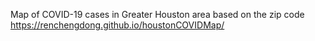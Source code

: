 Map of COVID-19 cases in Greater Houston area based on the zip code https://renchengdong.github.io/houstonCOVIDMap/
